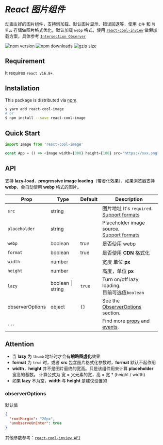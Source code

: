 # <em><b>React 图片组件 </b></em>

动画友好的图片组件，支持懒加载、默认图片显示、错误回退等，使用 `七牛` 和 `阿里云` 存储做图片格式优化，默认加载 `webp` 格式，使用 [`react-cool-inview`](https://github.com/wellyshen/react-cool-inview) 做懒加载方案，具体参考 [`Intersection Observer`](https://developer.mozilla.org/en-US/docs/Web/API/Intersection_Observer_API)

[![npm version](https://img.shields.io/npm/v/react-cool-image?style=flat-square)](https://www.npmjs.com/package/react-cool-image)
[![npm downloads](https://img.shields.io/npm/dt/react-cool-image?style=flat-square)](https://www.npmtrends.com/react-cool-image)
[![gzip size](https://badgen.net/bundlephobia/minzip/react-cool-image?label=gzip%20size&style=flat-square)](https://bundlephobia.com/result?p=react-cool-image)

## Requirement

It requires `react v16.8+`.

## Installation

This package is distributed via [npm](https://www.npmjs.com/package/react-cool-image).

```sh
$ yarn add react-cool-image
# or
$ npm install --save react-cool-image
```

## Quick Start

```js
import Image from 'react-cool-image'

const App = () => <Image width={300} height={100} src="https://xxx.png" />
```

## API

支持 **lazy-load**，**progressive image loading**（带虚化效果），如果浏览器支持 **webp**，会自动使用 **webp** 格式的图片。

| Prop            | Type              | Default | Description                                                                                                                                                  |
| --------------- | ----------------- | ------- | ------------------------------------------------------------------------------------------------------------------------------------------------------------ |
| `src`           | string            |         | 图片地址 It's `required`. <br />[Support formats](https://developer.mozilla.org/en-US/docs/Web/Media/Formats/Image_types)                                    |
| `placeholder`   | string            |         | Placeholder image source. <br />[Support formats](https://developer.mozilla.org/en-US/docs/Web/Media/Formats/Image_types)                                    |
| `webp`          | boolean           | true    | 是否使用 webp                                                                                                                                                |
| `format`        | boolean           | true    | 是否使用 **CDN** 格式化                                                                                                                                      |
| `width`         | number            |         | 宽度 单位 **px**                                                                                                                                             |
| `height`        | number            |         | 高度，单位 **px**                                                                                                                                            |
| `lazy`          | boolean \| string | `true`  | Turn on/off lazy loading. <br />目前可选值`boolean`                                                                                                          |
| observerOptions | object            | `{}`    | See the [ObserverOptions](#observerOptions) section.                                                                                                         |
| `...`           |                   |         | Find more [props](https://developer.mozilla.org/en-US/docs/Web/HTML/Element/img#Attributes) and [events](https://reactjs.org/docs/events.html#image-events). |

## Attention

- 当 **lazy** 为 `thumb` 地址时才会有**缩略图虚化**效果
- **format** 为 `true` 时，或者 **src** 包含图片格式化参数时，**format** 默认不起作用
- **width**，**height** 并不是图片最终的宽高。只是该组件用来计算 **placeholder** 宽高的基数。 计算公式为 宽 = 父元素的宽，高 = 宽 \* (height / width)
- 如果 **lazy** 不为空，**width** 与 **height** 是建议设置的

### observerOptions

默认值

```json
{
  "rootMargin": "20px",
  "unobserveOnEnter": true
}
```

其他参数参考：[`react-cool-inview API`](https://github.com/wellyshen/react-cool-inview#api)
